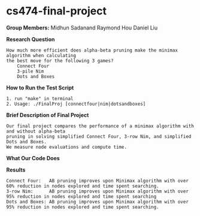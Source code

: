 # cs474-final-project

**Group Members:**
    Midhun Sadanand
    Raymond Hou
    Daniel Liu

**Research Question**

    How much more efficient does alpha-beta pruning make the minimax algorithm when calculating 
    the best move for the following 3 games?
        Connect Four
        3-pile Nim
        Dots and Boxes

**How to Run the Test Script**

    1. run "make" in terminal
    2. Usage: ./FinalProj [connectfour|nim|dotsandboxes]

**Brief Description of Final Project**

    Our final project compares the performance of a minimax algorithm with and without alpha-beta 
    pruning in solving simplified Connect Four, 3-row Nim, and simplified Dots and Boxes. 
    We measure node evaluations and compute time.

**What Our Code Does**

**Results**

    Connect Four:   AB pruning improves upon Minimax algorithm with over 60% reduction in nodes explored and time spent searching.
    3-row Nim:      AB pruning improves upon Minimax algorithm with over 95% reduction in nodes explored and time spent searching
    Dots and Boxes: AB pruning improves upon Minimax algorithm with over 95% reduction in nodes explored and time spent searching.
